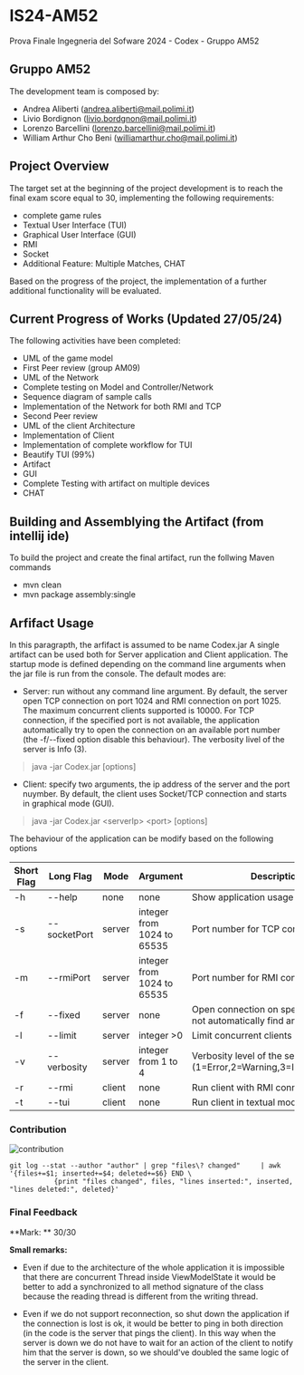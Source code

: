 # IS24-AM52
Prova Finale Ingegneria del Sofware 2024 - Codex - Gruppo AM52

## Gruppo AM52
The development team is composed by:
- Andrea Aliberti (<andrea.aliberti@mail.polimi.it>)
- Livio Bordignon (<livio.bordgnon@mail.polimi.it>)
- Lorenzo Barcellini (<lorenzo.barcellini@mail.polimi.it>)
- William Arthur Cho Beni (<williamarthur.cho@mail.polimi.it>)

## Project Overview
The target set at the beginning of the project development is to reach the final exam score equal to 30, implementing the following requirements:
- complete game rules
- Textual User Interface (TUI)
- Graphical User Interface (GUI)
- RMI
- Socket
- Additional Feature: Multiple Matches, CHAT

Based on the progress of the project, the implementation of a further additional functionality will be evaluated.

## Current Progress of Works (Updated 27/05/24)
The following activities have been completed:
- UML of the game model
- First Peer review (group AM09)
- UML of the Network
- Complete testing on Model and Controller/Network
- Sequence diagram of sample calls
- Implementation of the Network for both RMI and TCP
- Second Peer review 
- UML of the client Architecture
- Implementation of Client
- Implementation of complete workflow for TUI
- Beautify TUI (99%)
- Artifact
- GUI
- Complete Testing with artifact on multiple devices
- CHAT

## Building and Assemblying the Artifact (from intellij ide)
To build the project and create the final artifact, run the follwing Maven commands
- mvn clean
- mvn package assembly:single

## Arfifact Usage
In this paragrapth, the arfifact is assumed to be name Codex.jar
A single artifact can be used both for Server application and Client application. The startup mode
is defined depending on the command line arguments when the jar file is run from the console.
The default modes are:
- Server: run without any command line argument. By default, the server open TCP connection on port 1024 and RMI connection on port 1025. The maximum concurrent clients supported is 10000. For TCP connection, if the specified port is not available, the application automatically try to open the connection on an available port number (the -f/--fixed option disable this behaviour). The verbosity livel of the server is Info (3).
> java -jar Codex.jar [options]
- Client: specify two arguments, the ip address of the server and the port nuymber. By default, the client uses Socket/TCP connection and starts in graphical mode (GUI).
> java -jar Codex.jar \<serverIp\> \<port\> [options]

<p>
The behaviour of the application can be modify based on the following options

| Short Flag| Long Flag       | Mode   | Argument      | Description                     |
|-----------|-----------------|--------|---------------|----------------------------------
| -h        | --help          | none   | none          | Show application usage and help |
| -s        | --socketPort    | server | integer from 1024 to 65535          | Port number for TCP connection |
| -m        | --rmiPort       | server | integer from 1024 to 65535          | Port number for RMI connection |
| -f        | --fixed         | server | none          | Open connection on specified port, do not automatically find an available port |
| -l        | --limit         | server | integer >0    | Limit concurrent clients on the server |
| -v        | --verbosity     | server | integer from 1 to 4    | Verbosity level of the server log (1=Error,2=Warning,3=Info,4=Verbose) |
| -r        | --rmi           | client | none          | Run client with RMI connection |
| -t        | --tui           | client | none          | Run client in textual mode |
</p>

### Contribution
![contribution](https://github.com/LivioBordignon/IS24-AM52/assets/162186641/a3c4379d-2b0f-4e86-97a8-c64495652d5e)

```
git log --stat --author "author" | grep "files\? changed"     | awk '{files+=$1; inserted+=$4; deleted+=$6} END \
           {print "files changed", files, "lines inserted:", inserted, "lines deleted:", deleted}'
```

### Final Feedback
**Mark: ** 30/30

**Small remarks:**
- Even if due to the architecture of the whole application it is impossible that there are concurrent Thread inside ViewModelState it would be better to add a synchronized to all method signature of the class because the reading thread is different from the writing thread.

- Even if we do not support reconnection, so shut down the application if the connection is lost is ok, it would be better to ping in both direction (in the code is the server that pings the client). In this way when the server is down we do not have to wait for an action of the client to notify him that the server is down, so we should've doubled the same logic of the server in the client.
